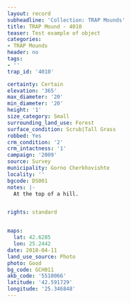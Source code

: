 ```yaml
---
layout: record
subheadline: 'Collection: TRAP Mounds'
title: TRAP Mound - 4010
teaser: Test example of object
categories:
- TRAP Mounds
header: no
tags:
- ''
trap_id: '4010'

certainty: Certain
elevation: '365'
max_diameter: '20'
min_diameter: '20'
height: '1'
size_category: Small
surrounding_land_use: Forest
surface_condition: Scrub|Tall Grass
robbed: Yes
crm_condition: '2'
crm_intactness: '1'
campaign: '2009'
source: Survey
municipality: Gorno Cherkhovishte
locality: ''
bgcode: DS001
notes: |-
  At the top of a hill.


rights: standard


maps:
  lat: 42.6285
  lon: 25.2442
date: 2018-04-11
land_use_source: Photo
photo: Good
bg_code: GCH011
akb_code: '5510066'
latitude: '42.591729'
longitude: '25.346848'
---
```

